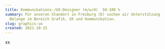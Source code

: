 ```yaml
---
title: Kommunikations-/UX-Designer (m/w/d)  50-100 %
summary: Für unseren Standort in Freiburg (D) suchen wir Unterstützung für alle
  Belange im Bereich Grafik, UX und Kommunikation.
slug: graphics-ux
created: 2021-10-15
---
```

xx